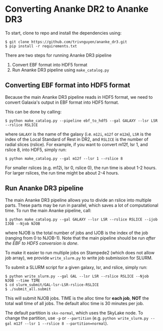 # Converting Ananke DR2 to Ananke DR3

To start, clone to repo and install the dependencies using:
```
$ git clone https://github.com/trivnguyen/ananke_dr3.git
$ pip install -r requirements.txt
```

There are two steps for running Ananke DR3 pipeline
1. Convert EBF format into HDF5 format
2. Run Ananke DR3 pipeline using `make_catalog.py`

## Converting EBF format into HDF5 format
Because the main Ananke DR3 pipeline reads in HDF5 format, we need to convert
Galaxia's output in EBF format into HDF5 format.

This can be done by calling:
```
$ python make_catalog.py --pipeline ebf_to_hdf5 --gal GALAXY --lsr LSR --rslice RSLICE
```
where `GALAXY` is the name of the galaxy (i.e. `m12i`, `m12f` or `m12m`), `LSR`
is the index of the Local Standard of Rest in DR2, and `RSLICE` is the number of radial slices (rslice).
For example, if you want to convert m12f, lsr 1, and rslice 8, into HDF5, simply run:
```
$ python make_catalog.py --gal m12f --lsr 1 --rslice 8
```

For smaller rslices (e.g. m12i, lsr 0, rslice 0), the run time is about 1-2 hours.
For larger rslices, the run time might be about 2-4 hours.

## Run Ananke DR3 pipeline
The main Ananke DR3 pipeline allows you to divide an rslice into multiple parts.
These parts may be run in parallel, which saves a lot of computational time.
To run the main Ananke pipeline, call:
```
$ python make_catalog.py --gal GALAXY --lsr LSR --rslice RSLICE --ijob IJOB --Njob NJOB
```
where NJOB is the total number of jobs and IJOB is the index of the job
(ranging from 0 to NJOB-1). Note that the main pipeline should be run
*after the EBF to HDF5 conversion is done*.

To make it easier to run multiple jobs on Stampede2 (which does not allow job array),
we provide `write_slurm.py` to write job submission for SLURM.

To submit a SLURM script for a given galaxy, lsr, and rslice, simply run:
```
$ python write_slurm.py --gal GAL --lsr LSR --rslice RSLICE --Njob NJOB --time TIME
$ cd slurm_submit/GAL-lsr-LSR-rslice-RSLICE
$ ./submit_all.submit
```
This will submit NJOB jobs. TIME is the alloc time for **each job**,
**NOT** the total wall time of all jobs.
The default alloc time is 30 minutes per job.

The default partition is `skx-normal`, which uses the SkyLake node.
To change the partition, use `-p` or `--partition`
(e.g. `python write_slurm.py --gal m12f --lsr 1 --rslice 8 --partition=normal`).
